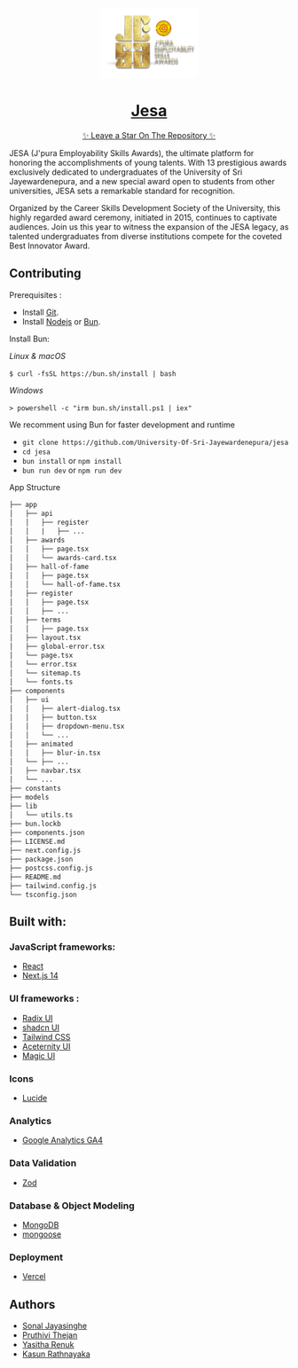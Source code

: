<p align="center">
  <a href="http://careerskills.sjp.ac.lk/">
    <picture>
      <source media="(prefers-color-scheme: dark)">
      <img src="./public/images/jesa-logo.png" height="128">
    </picture>
    <h1 align="center">Jesa</h1>
    <p align="center">✨ Leave a Star On The Repository ✨</p>
  </a>
</p>

JESA (J'pura Employability Skills Awards), the ultimate platform for honoring the accomplishments of young talents. With 13 prestigious awards exclusively dedicated to undergraduates of the University of Sri Jayewardenepura, and a new special award open to students from other universities, JESA sets a remarkable standard for recognition.

Organized by the Career Skills Development Society of the University, this highly regarded award ceremony, initiated in 2015, continues to captivate audiences. Join us this year to witness the expansion of the JESA legacy, as talented undergraduates from diverse institutions compete for the coveted Best Innovator Award.

## Contributing

Prerequisites :

- Install [Git](https://www.git-scm.com/downloads).
- Install [Nodejs](https://nodejs.org/en) or [Bun](https://bun.sh/).

Install Bun:

_Linux & macOS_

`$ curl -fsSL https://bun.sh/install | bash`

_Windows_

`> powershell -c "irm bun.sh/install.ps1 | iex"`

We recomment using Bun for faster development and runtime

- `git clone https://github.com/University-Of-Sri-Jayewardenepura/jesa`
- `cd jesa`
- `bun install` or `npm install`
- `bun run dev` or `npm run dev`

App Structure

```
├── app
│   ├── api
│   │   ├── register
│   │   |   ├── ...
│   ├── awards
│   │   ├── page.tsx
│   │   └── awards-card.tsx
│   ├── hall-of-fame
│   │   ├── page.tsx
│   │   └── hall-of-fame.tsx
│   ├── register
│   │   ├── page.tsx
│   │   ├── ...
│   ├── terms
│   │   ├── page.tsx
│   ├── layout.tsx
│   ├── global-error.tsx
│   └── page.tsx
│   └── error.tsx
│   └── sitemap.ts
│   └── fonts.ts
├── components
│   ├── ui
│   │   ├── alert-dialog.tsx
│   │   ├── button.tsx
│   │   ├── dropdown-menu.tsx
│   │   └── ...
│   ├── animated
│   │   ├── blur-in.tsx
│   └── ├── ...
│   ├── navbar.tsx
│   └── ...
├── constants
├── models
├── lib
│   └── utils.ts
├── bun.lockb
├── components.json
├── LICENSE.md
├── next.config.js
├── package.json
├── postcss.config.js
├── README.md
├── tailwind.config.js
└── tsconfig.json
```

## Built with:

### JavaScript frameworks:

- <a href="https://react.dev/">React</a>
- <a href="https://nextjs.org/">Next.js 14</a>

### UI frameworks :

- <a href="https://www.radix-ui.com/">Radix UI</a>
- <a href="https://ui.shadcn.com/">shadcn UI</a>
- <a href="https://tailwindcss.com/">Tailwind CSS</a>
- <a href="https://ui.aceternity.com/">Aceternity UI</a>
- <a href="https://magicui.design/">Magic UI</a>

### Icons

- <a href="https://lucide.dev/icons/">Lucide</a>

### Analytics

- <a href="https://analytics.google.com/">Google Analytics GA4</a>

### Data Validation

- <a href="https://zod.dev/">Zod</a>

### Database & Object Modeling

- <a href="https://www.mongodb.com/">MongoDB</a>
- <a href="https://mongoosejs.com/">mongoose</a>

### Deployment

- <a href="https://vercel.com">Vercel</a>

## Authors

- [Sonal Jayasinghe](https://github.com/SonalJayasinghe)
- [Pruthivi Thejan](https://links.pruthivithejan.me)
- [Yasitha Renuk](https://github.com/YasithaRenuk)
- [Kasun Rathnayaka](https://github.com/kasun-m-rathnayaka)
